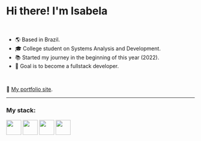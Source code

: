 Hi there! I'm Isabela
===========================================

<br>

* :earth_americas: Based in Brazil.
* :mortar_board: College student on Systems Analysis and Development.
* :books: Started my journey  in the beginning of this year (2022).
* :dart: Goal is to become a fullstack developer.

<br>

:link: [My portfolio site](https://isadelmatos.github.io/portfolio/).


---

### My stack:
<div>
  <img src="https://cdn.jsdelivr.net/gh/devicons/devicon/icons/javascript/javascript-original.svg" width="40" height="40"/>
  <img src="https://cdn.jsdelivr.net/gh/devicons/devicon/icons/typescript/typescript-original.svg" width="40" height="40"/>
  <img src="https://cdn.jsdelivr.net/gh/devicons/devicon/icons/react/react-original.svg" width="40" height="40"/>
  <img src="https://cdn.jsdelivr.net/gh/devicons/devicon/icons/java/java-original.svg" width="40" height="40"/>
</div>
